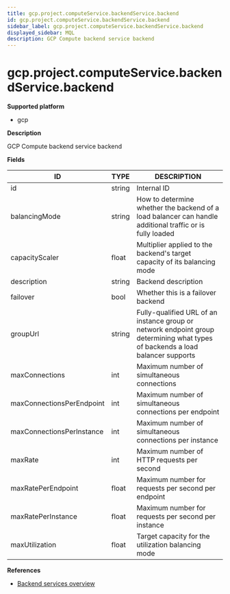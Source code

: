 ```yaml
---
title: gcp.project.computeService.backendService.backend
id: gcp.project.computeService.backendService.backend
sidebar_label: gcp.project.computeService.backendService.backend
displayed_sidebar: MQL
description: GCP Compute backend service backend
---
```


# gcp.project.computeService.backendService.backend

**Supported platform**

- gcp

**Description**

GCP Compute backend service backend

**Fields**

| ID                        | TYPE   | DESCRIPTION                                                                                                                    |
| ------------------------- | ------ | ------------------------------------------------------------------------------------------------------------------------------ |
| id                        | string | Internal ID                                                                                                                    |
| balancingMode             | string | How to determine whether the backend of a load balancer can handle additional traffic or is fully loaded                       |
| capacityScaler            | float  | Multiplier applied to the backend's target capacity of its balancing mode                                                      |
| description               | string | Backend description                                                                                                            |
| failover                  | bool   | Whether this is a failover backend                                                                                             |
| groupUrl                  | string | Fully-qualified URL of an instance group or network endpoint group determining what types of backends a load balancer supports |
| maxConnections            | int    | Maximum number of simultaneous connections                                                                                     |
| maxConnectionsPerEndpoint | int    | Maximum number of simultaneous connections per endpoint                                                                        |
| maxConnectionsPerInstance | int    | Maximum number of simultaneous connections per instance                                                                        |
| maxRate                   | int    | Maximum number of HTTP requests per second                                                                                     |
| maxRatePerEndpoint        | float  | Maximum number for requests per second per endpoint                                                                            |
| maxRatePerInstance        | float  | Maximum number for requests per second per instance                                                                            |
| maxUtilization            | float  | Target capacity for the utilization balancing mode                                                                             |

**References**

- [Backend services overview](https://cloud.google.com/load-balancing/docs/backend-service)
